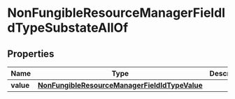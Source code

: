 

# NonFungibleResourceManagerFieldIdTypeSubstateAllOf


## Properties

| Name | Type | Description | Notes |
|------------ | ------------- | ------------- | -------------|
|**value** | [**NonFungibleResourceManagerFieldIdTypeValue**](NonFungibleResourceManagerFieldIdTypeValue.md) |  |  |



